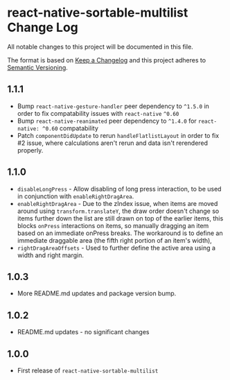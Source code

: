 # react-native-sortable-multilist Change Log

All notable changes to this project will be documented in this file.

The format is based on [Keep a Changelog](http://keepachangelog.com/) and this project adheres to [Semantic Versioning](http://semver.org/).

## 1.1.1

- Bump `react-native-gesture-handler` peer dependency to `^1.5.0` in order to fix compatability issues with `react-native` `^0.60`
- Bump `react-native-reanimated` peer dependency to `^1.4.0` for `react-native: ^0.60` compatability
- Patch `componentDidUpdate` to rerun `handleFlatlistLayout` in order to fix #2 issue, where calculations aren't rerun and data isn't rerendered properly.

## 1.1.0

- `disableLongPress` - Allow disabling of long press interaction, to be used in conjunction with `enableRightDragArea`.
- `enableRightDragArea` - Due to the zIndex issue, when items are moved around using `transform.translateY`, the draw order doesn't change so items further down the list are still drawn on top of the earlier items, this blocks `onPress` interactions on items, so manually dragging an item based on an immediate onPress breaks. The workaround is to define an immediate draggable area (the fifth right portion of an item's width),
- `rightDragAreaOffsets` - Used to further define the active area using a width and right margin.

## 1.0.3

- More README.md updates and package version bump.

## 1.0.2

- README.md updates - no significant changes

## 1.0.0

- First release of `react-native-sortable-multilist`
